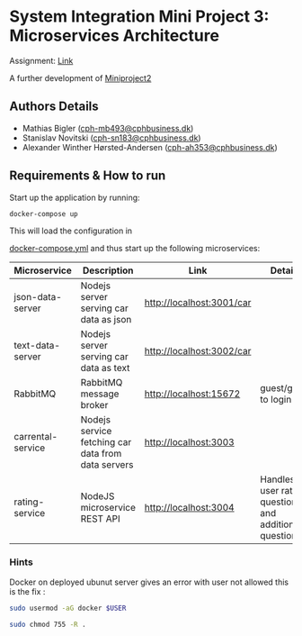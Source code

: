 # System Integration Mini Project 3: Microservices Architecture

Assignment: [Link](https://github.com/datsoftlyngby/soft2019fall-si/blob/master/docs/Sessions/Week47/Assignment.md)

A further development of [Miniproject2](https://github.com/PBA-SOFT-System-Integration-Homework/Miniproject2)

## Authors Details

- Mathias Bigler (cph-mb493@cphbusiness.dk)
- Stanislav Novitski (cph-sn183@cphbusiness.dk)
- Alexander Winther Hørsted-Andersen (cph-ah353@cphbusiness.dk)

## Requirements & How to run

Start up the application by running:

```
docker-compose up
```

This will load the configuration in

[docker-compose.yml](docker-compose.yml) and thus start up the following microservices:

Microservice     | Description                            | Link                        | Details
---------------- | -------------------------------------- | --------------------------- | --------------------
json-data-server | Nodejs server serving car data as json | <http://localhost:3001/car> |
text-data-server | Nodejs server serving car data as text | <http://localhost:3002/car> |
RabbitMQ         | RabbitMQ message broker                | <http://localhost:15672>    | guest/guest to login
carrental-service | Nodejs service fetching car data from data servers| <http://localhost:3003> |
rating-service | NodeJS microservice REST API | <http://localhost:3004> | Handles user rating questions and additional questions


### Hints
Docker on deployed ubunut server gives an error with user not allowed this is the fix :
```sh 
sudo usermod -aG docker $USER

sudo chmod 755 -R .
```